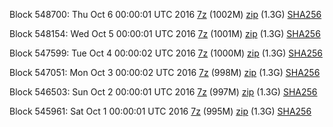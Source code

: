 Block 548700: Thu Oct  6 00:00:01 UTC 2016 [7z](https://transfer.sh/H3It3/bootstrap.dat.20161006.7z) (1002M) [zip](https://transfer.sh/vyfBw/bootstrap.dat.20161006.zip) (1.3G) [SHA256](https://transfer.sh/a2lgt/sha256.txt)

Block 548154: Wed Oct  5 00:00:01 UTC 2016 [7z](https://transfer.sh/KEJ7P/bootstrap.dat.20161005.7z) (1001M) [zip](https://transfer.sh/10jn5I/bootstrap.dat.20161005.zip) (1.3G) [SHA256](https://transfer.sh/7pH4V/sha256.txt)

Block 547599: Tue Oct  4 00:00:02 UTC 2016 [7z](https://transfer.sh/nMkCi/bootstrap.dat.20161004.7z) (1000M) [zip](https://transfer.sh/12nuVK/bootstrap.dat.20161004.zip) (1.3G) [SHA256](https://transfer.sh/KNFco/sha256.txt)

Block 547051: Mon Oct  3 00:00:02 UTC 2016 [7z](https://transfer.sh/1zhIP/bootstrap.dat.20161003.7z) (998M) [zip](https://transfer.sh/BWAGA/bootstrap.dat.20161003.zip) (1.3G) [SHA256](https://transfer.sh/14YMV8/sha256.txt)

Block 546503: Sun Oct  2 00:00:01 UTC 2016 [7z](https://transfer.sh/uPS9C/bootstrap.dat.20161002.7z) (997M) [zip](https://transfer.sh/csznU/bootstrap.dat.20161002.zip) (1.3G) [SHA256](https://transfer.sh/rHUcS/sha256.txt)

Block 545961: Sat Oct  1 00:00:01 UTC 2016 [7z](https://transfer.sh/mmvwJ/bootstrap.dat.20161001.7z) (995M) [zip](https://transfer.sh/hJT8f/bootstrap.dat.20161001.zip) (1.3G) [SHA256](https://transfer.sh/oIdHm/sha256.txt)

